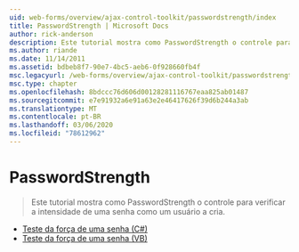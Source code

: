 ```yaml
---
uid: web-forms/overview/ajax-control-toolkit/passwordstrength/index
title: PasswordStrength | Microsoft Docs
author: rick-anderson
description: Este tutorial mostra como PasswordStrength o controle para verificar a intensidade de uma senha como um usuário a cria.
ms.author: riande
ms.date: 11/14/2011
ms.assetid: bdbeb8f7-90e7-4bc5-aeb6-0f928660fb4f
msc.legacyurl: /web-forms/overview/ajax-control-toolkit/passwordstrength
msc.type: chapter
ms.openlocfilehash: 8bdccc76d606d00128281116767eaa825ab01487
ms.sourcegitcommit: e7e91932a6e91a63e2e46417626f39d6b244a3ab
ms.translationtype: MT
ms.contentlocale: pt-BR
ms.lasthandoff: 03/06/2020
ms.locfileid: "78612962"
---
```

# <a name="passwordstrength"></a>PasswordStrength

> Este tutorial mostra como PasswordStrength o controle para verificar a intensidade de uma senha como um usuário a cria.

- [Teste da força de uma senha (C#)](testing-the-strength-of-a-password-cs.md)
- [Teste da força de uma senha (VB)](testing-the-strength-of-a-password-vb.md)
